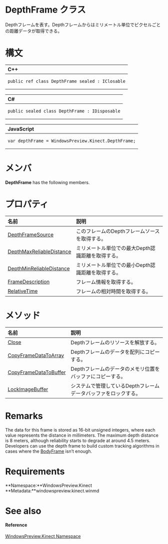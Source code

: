 DepthFrame クラス  
================  

Depthフレームを表す。Depthフレームからはミリメートル単位でピクセルごとの距離データが取得できる。 
<span id="syntaxSection"></span>

構文
======  

<table>
<colgroup>
<col width="100%" />
</colgroup>
<thead>
<tr class="header">
<th align="left">C++</th>
</tr>
</thead>
<tbody>
<tr class="odd">
<td align="left"><pre><code>public ref class DepthFrame sealed : IClosable</code></pre></td>
</tr>
</tbody>
</table>

<table>
<colgroup>
<col width="100%" />
</colgroup>
<thead>
<tr class="header">
<th align="left">C#</th>
</tr>
</thead>
<tbody>
<tr class="odd">
<td align="left"><pre><code>public sealed class DepthFrame : IDisposable</code></pre></td>
</tr>
</tbody>
</table>

<table>
<colgroup>
<col width="100%" />
</colgroup>
<thead>
<tr class="header">
<th align="left">JavaScript</th>
</tr>
</thead>
<tbody>
<tr class="odd">
<td align="left"><pre><code>var depthFrame = WindowsPreview.Kinect.DepthFrame;</code></pre></td>
</tr>
</tbody>
</table>

<span id="classMembersSection"></span>

メンバ
=======  

**DepthFrame** has the following members.  

<span id="publicpropertiesSection"></span>

プロパティ
==========  

<table>
<colgroup>
<col width="30%" />
<col width="60%" />
</colgroup>
<thead>
<tr class="header">
<th align="left">名前</th>
<th align="left">説明</th>
</tr>
</thead>
<tbody>
<tr class="odd">
<td align="left"><a href="DepthFrame_Class/Properties/DepthFrameSource_Property.md">DepthFrameSource</a></td>
<td align="left">このフレームのDepthフレームソースを取得する。</td>
</tr>
<tr class="even">
<td align="left"><a href="DepthFrameSource_Class/Properties/DepthMaxReliableDistance.md">DepthMaxReliableDistance</a></td>
<td align="left">ミリメートル単位での最大Depth認識距離を取得する。</td>
</tr>
<tr class="odd">
<td align="left"><a href="DepthFrameSource_Class/Properties/DepthMinReliableDistance.md">DepthMinReliableDistance</a></td>
<td align="left">ミリメートル単位での最小Depth認識距離を取得する。</td>
</tr>
<tr class="even">
<td align="left"><a href="DepthFrameSource_Class/Properties/FrameDescription_Property.md">FrameDescription</a></td>
<td align="left">フレーム情報を取得する。</td>
</tr>
<tr class="odd">
<td align="left"><a href="DepthFrame_Class/Properties/RelativeTime_Property.md">RelativeTime</a></td>
<td align="left">フレームの相対時間を取得する。</td>
</tr>
</tbody>
</table>

<span id="publicmethodsSection"></span>

メソッド
=======  

<table>
<colgroup>
<col width="30%" />
<col width="60%" />
</colgroup>
<thead>
<tr class="header">
<th align="left">名前</th>
<th align="left">説明</th>
</tr>
</thead>
<tbody>
<tr class="odd">
<td align="left"><a href="DepthFrame_Class/Methods/Close_Method.md">Close</a></td>
<td align="left">Depthフレームのリソースを解放する。</td>
</tr>
<tr class="even">
<td align="left"><a href="DepthFrame_Class/Methods/CopyFrameDataToArray_Method.md">CopyFrameDataToArray</a></td>
<td align="left">Depthフレームのデータを配列にコピーする。</td>
</tr>
<tr class="odd">
<td align="left"><a href="DepthFrame_Class/Methods/CopyFrameDataToBuffer_Method.md">CopyFrameDataToBuffer</a></td>
<td align="left">Depthフレームのデータのメモリ位置をバッファにコピーする。</td>
</tr>
<tr class="even">
<td align="left"><a href="DepthFrame_Class/Methods/LockImageBuffer_Method.md">LockImageBuffer</a></td>
<td align="left">システムで管理しているDepthフレームデータバッファをロックする。</td>
</tr>
</tbody>
</table>

<span id="remarks"></span>

Remarks  
=======  

The data for this frame is stored as 16-bit unsigned integers, where each value represents the distance in millimeters. The maximum depth distance is 8 meters, although reliability starts to degrade at around 4.5 meters. Developers can use the depth frame to build custom tracking algorithms in cases where the [BodyFrame](BodyFrame_Class.md) isn’t enough.  

<span id="requirements"></span>

Requirements  
============  

**Namespace:**WindowsPreview.Kinect  
**Metadata:**windowspreview.kinect.winmd  

<span id="ID4EFB"></span>

See also  
========  

<span id="ID4EHB"></span>
#### Reference  

[WindowsPreview.Kinect Namespace](../Kinect.md)  



<!--Please do not edit the data in the comment block below.-->
<!--
TOCTitle : DepthFrame Class
RLTitle : DepthFrame Class
KeywordK : DepthFrame class, about
HelpPriority : 2
TopicType : apiref
KeywordF : WindowsPreview.Kinect.DepthFrame
KeywordF : DepthFrame
KeywordF : WindowsPreview.Kinect.DepthFrame
KeywordA : T:WindowsPreview.Kinect.DepthFrame
AssetID : T:WindowsPreview.Kinect.DepthFrame
Locale : en-us
CommunityContent : 1
APIType : Managed
APILocation : windowspreview.kinect.winmd
APIName : WindowsPreview.Kinect.DepthFrame
TargetOS : Windows
TopicType : kbSyntax
DevLang : VB
DevLang : CSharp
DevLang : JavaScript
DevLang : C++
DocSet : K4Wv2
ProjType : K4Wv2Proj
Technology : Kinect for Windows
Product : Kinect for Windows SDK v2
productversion : 20
-->
